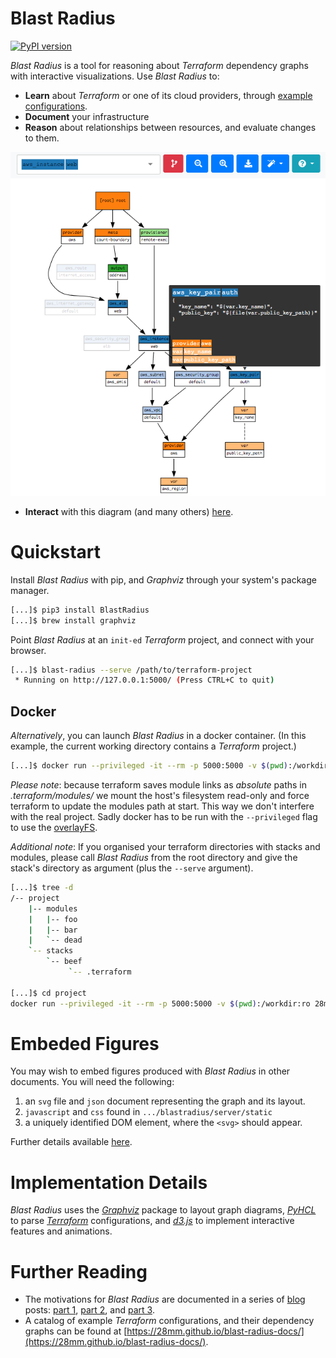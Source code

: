 # Blast Radius

[![PyPI version](https://badge.fury.io/py/BlastRadius.svg)](https://badge.fury.io/py/BlastRadius)

*Blast Radius* is a tool for reasoning about *Terraform* dependency graphs with interactive visualizations. Use *Blast Radius* to:
  * **Learn** about *Terraform* or one of its cloud providers, through [example configurations](https://28mm.github.io/blast-radius-docs/).
  * **Document** your infrastructure
  * **Reason** about relationships between resources, and evaluate changes to them.

![Blast Radius Preview](doc/blastradius-interactive.png)

  * **Interact** with this diagram (and many others) [here](https://28mm.github.io/blast-radius-docs/).

# Quickstart

Install *Blast Radius* with pip, and *Graphviz* through your system's package manager.

````bash
[...]$ pip3 install BlastRadius
[...]$ brew install graphviz
````

Point *Blast Radius* at an `init-ed` *Terraform* project, and connect with your browser.

```bash
[...]$ blast-radius --serve /path/to/terraform-project
 * Running on http://127.0.0.1:5000/ (Press CTRL+C to quit)
```
## Docker
*Alternatively*, you can launch *Blast Radius* in a docker container. (In this example, the current working directory contains a *Terraform* project.)

```bash
[...]$ docker run --privileged -it --rm -p 5000:5000 -v $(pwd):/workdir:ro 28mm/blast-radius
```

*Please note*: because terraform saves module links as _absolute_ paths in _.terraform/modules/<uuid>_ we mount the host's filesystem read-only and force terraform to update the modules path at start. This way we don't interfere with the real project. Sadly docker has to be run with the `--privileged` flag to use the [overlayFS](https://wiki.archlinux.org/index.php/Overlay_filesystem).

*Additional note*:
If you organised your terraform directories with stacks and modules, please call *Blast Radius* from the root directory and give the stack's directory as argument (plus the `--serve` argument).

```bash
[...]$ tree -d
/-- project
    |-- modules
    |   |-- foo
    |   |-- bar
    |   `-- dead
    `-- stacks
        `-- beef
             `-- .terraform

[...]$ cd project
docker run --privileged -it --rm -p 5000:5000 -v $(pwd):/workdir:ro 28mm/blast-radius --serve stacks/beef
```
# Embeded Figures

You may wish to embed figures produced with *Blast Radius* in other documents. You will need the following:

  1. an `svg` file and `json` document representing the graph and its layout.
  2. `javascript` and `css` found in `.../blastradius/server/static`
  3. a uniquely identified DOM element, where the `<svg>` should appear.

Further details available [here](doc/embedded.md).

# Implementation Details

*Blast Radius* uses the [*Graphviz*](http://graphviz.org/) package to layout graph diagrams, [*PyHCL*](https://github.com/virtuald/pyhcl) to parse [*Terraform*](https://www.terraform.io/) configurations, and [*d3.js*](https://d3js.org/) to implement interactive features and animations.

# Further Reading

  * The motivations for *Blast Radius* are documented in a series of [blog](https://28mm.github.io) posts: [part 1](https://28mm.github.io/notes/d3-terraform-graphs), [part 2](https://28mm.github.io/notes/d3-terraform-graphs-2), and [part 3](https://28mm.github.io/notes/terraform-graphs-3).
  * A catalog of example *Terraform* configurations, and their dependency graphs can be found at [https://28mm.github.io/blast-radius-docs/](https://28mm.github.io/blast-radius-docs/).
